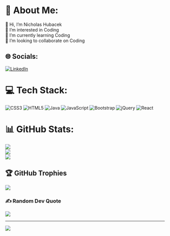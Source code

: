 # 💫 About Me:
👋 Hi, I’m Nicholas Hubacek<br>👀 I’m interested in Coding<br>🌱 I’m currently learning Coding<br>💞️ I’m looking to collaborate on Coding<br>


## 🌐 Socials:
[![LinkedIn](https://img.shields.io/badge/LinkedIn-%230077B5.svg?logo=linkedin&logoColor=white)](https://linkedin.com/in/https://www.linkedin.com/in/nicholas-hubacek-5a340a268/) 

# 💻 Tech Stack:
![CSS3](https://img.shields.io/badge/css3-%231572B6.svg?style=for-the-badge&logo=css3&logoColor=white) ![HTML5](https://img.shields.io/badge/html5-%23E34F26.svg?style=for-the-badge&logo=html5&logoColor=white) ![Java](https://img.shields.io/badge/java-%23ED8B00.svg?style=for-the-badge&logo=java&logoColor=white) ![JavaScript](https://img.shields.io/badge/javascript-%23323330.svg?style=for-the-badge&logo=javascript&logoColor=%23F7DF1E) ![Bootstrap](https://img.shields.io/badge/bootstrap-%23563D7C.svg?style=for-the-badge&logo=bootstrap&logoColor=white) ![jQuery](https://img.shields.io/badge/jquery-%230769AD.svg?style=for-the-badge&logo=jquery&logoColor=white) ![React](https://img.shields.io/badge/react-%2320232a.svg?style=for-the-badge&logo=react&logoColor=%2361DAFB)
# 📊 GitHub Stats:
![](https://github-readme-stats.vercel.app/api?username=NicholasHubacek03&theme=react&hide_border=false&include_all_commits=true&count_private=true)<br/>
![](https://github-readme-streak-stats.herokuapp.com/?user=NicholasHubacek03&theme=react&hide_border=false)<br/>
![](https://github-readme-stats.vercel.app/api/top-langs/?username=NicholasHubacek03&theme=react&hide_border=false&include_all_commits=true&count_private=true&layout=compact)

## 🏆 GitHub Trophies
![](https://github-profile-trophy.vercel.app/?username=NicholasHubacek03&theme=dark&no-frame=false&no-bg=true&margin-w=4)

### ✍️ Random Dev Quote
![](https://quotes-github-readme.vercel.app/api?type=horizontal&theme=dark)

---
[![](https://visitcount.itsvg.in/api?id=NicholasHubacek03&icon=2&color=0)](https://visitcount.itsvg.in)

<!-- Proudly created with GPRM ( https://gprm.itsvg.in ) -->
